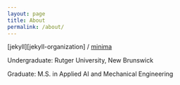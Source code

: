 ```yaml
---
layout: page
title: About
permalink: /about/
---
```



[jekyll][jekyll-organization] /
[minima](https://github.com/jekyll/minima)

Undergraduate: 
  Rutger University, New Brunswick 
  
Graduate: 
  M.S. in Applied AI and Mechanical Engineering 


